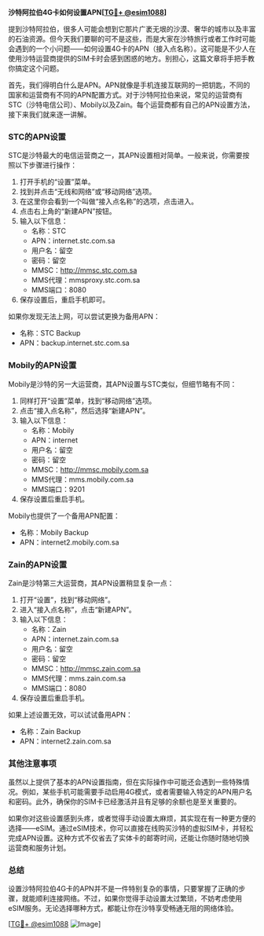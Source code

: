 **沙特阿拉伯4G卡如何设置APN[[TG💪+ @esim1088](https://t.me/s/esim1088)]**

提到沙特阿拉伯，很多人可能会想到它那片广袤无垠的沙漠、奢华的城市以及丰富的石油资源。但今天我们要聊的可不是这些，而是大家在沙特旅行或者工作时可能会遇到的一个小问题——如何设置4G卡的APN（接入点名称）。这可能是不少人在使用沙特运营商提供的SIM卡时会感到困惑的地方。别担心，这篇文章将手把手教你搞定这个问题。

首先，我们得明白什么是APN。APN就像是手机连接互联网的一把钥匙，不同的国家和运营商有不同的APN配置方式。对于沙特阿拉伯来说，常见的运营商有STC（沙特电信公司）、Mobily以及Zain。每个运营商都有自己的APN设置方法，接下来我们就来逐一讲解。

### STC的APN设置

STC是沙特最大的电信运营商之一，其APN设置相对简单。一般来说，你需要按照以下步骤进行操作：

1. 打开手机的“设置”菜单。
2. 找到并点击“无线和网络”或“移动网络”选项。
3. 在这里你会看到一个叫做“接入点名称”的选项，点击进入。
4. 点击右上角的“新建APN”按钮。
5. 输入以下信息：
   - 名称：STC
   - APN：internet.stc.com.sa
   - 用户名：留空
   - 密码：留空
   - MMSC：http://mmsc.stc.com.sa
   - MMS代理：mmsproxy.stc.com.sa
   - MMS端口：8080
6. 保存设置后，重启手机即可。

如果你发现无法上网，可以尝试更换为备用APN：
- 名称：STC Backup
- APN：backup.internet.stc.com.sa

### Mobily的APN设置

Mobily是沙特的另一大运营商，其APN设置与STC类似，但细节略有不同：

1. 同样打开“设置”菜单，找到“移动网络”选项。
2. 点击“接入点名称”，然后选择“新建APN”。
3. 输入以下信息：
   - 名称：Mobily
   - APN：internet
   - 用户名：留空
   - 密码：留空
   - MMSC：http://mmsc.mobily.com.sa
   - MMS代理：mms.mobily.com.sa
   - MMS端口：9201
4. 保存设置后重启手机。

Mobily也提供了一个备用APN配置：
- 名称：Mobily Backup
- APN：internet2.mobily.com.sa

### Zain的APN设置

Zain是沙特第三大运营商，其APN设置稍显复杂一点：

1. 打开“设置”，找到“移动网络”。
2. 进入“接入点名称”，点击“新建APN”。
3. 输入以下信息：
   - 名称：Zain
   - APN：internet.zain.com.sa
   - 用户名：留空
   - 密码：留空
   - MMSC：http://mmsc.zain.com.sa
   - MMS代理：mms.zain.com.sa
   - MMS端口：8080
4. 保存设置后重启手机。

如果上述设置无效，可以试试备用APN：
- 名称：Zain Backup
- APN：internet2.zain.com.sa

### 其他注意事项

虽然以上提供了基本的APN设置指南，但在实际操作中可能还会遇到一些特殊情况。例如，某些手机可能需要手动启用4G模式，或者需要输入特定的APN用户名和密码。此外，确保你的SIM卡已经激活并且有足够的余额也是至关重要的。

如果你对这些设置感到头疼，或者觉得手动设置太麻烦，其实现在有一种更方便的选择——eSIM。通过eSIM技术，你可以直接在线购买沙特的虚拟SIM卡，并轻松完成APN设置。这种方式不仅省去了实体卡的邮寄时间，还能让你随时随地切换运营商和服务计划。

### 总结

设置沙特阿拉伯4G卡的APN并不是一件特别复杂的事情，只要掌握了正确的步骤，就能顺利连接网络。不过，如果你觉得手动设置太过繁琐，不妨考虑使用eSIM服务。无论选择哪种方式，都能让你在沙特享受畅通无阻的网络体验。

[[TG💪+ @esim1088](https://t.me/s/esim1088) ![Image](https://i.postimg.cc/4NQfJmqS/Snipaste-2025-05-13-00-14-12.png)]